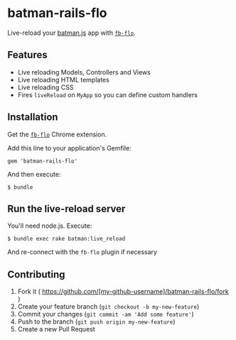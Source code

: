# batman-rails-flo

Live-reload your [batman.js](http://batmanjs.org) app with [`fb-flo`](https://github.com/facebook/fb-flo).


## Features

- Live reloading Models, Controllers and Views
- Live reloading HTML templates
- Live reloading CSS
- Fires `liveReload` on `MyApp` so you can define custom handlers

## Installation

Get the [`fb-flo`](https://chrome.google.com/webstore/detail/fb-flo/ahkfhobdidabddlalamkkiafpipdfchp) Chrome extension.

Add this line to your application's Gemfile:

    gem 'batman-rails-flo'

And then execute:

    $ bundle

## Run the live-reload server

You'll need node.js. Execute:

    $ bundle exec rake batman:live_reload

And re-connect with the `fb-flo` plugin if necessary


## Contributing

1. Fork it ( https://github.com/[my-github-username]/batman-rails-flo/fork )
2. Create your feature branch (`git checkout -b my-new-feature`)
3. Commit your changes (`git commit -am 'Add some feature'`)
4. Push to the branch (`git push origin my-new-feature`)
5. Create a new Pull Request
